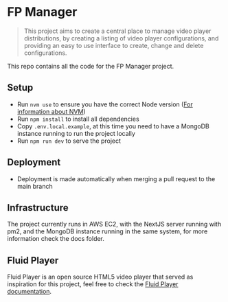 # FP Manager

> This project aims to create a central place to manage video player
> distributions, by creating a listing of video player configurations, and
> providing an easy to use interface to create, change and delete
> configurations.

This repo contains all the code for the FP Manager project.

## Setup

- Run `nvm use` to ensure you have the correct Node version
  ([For information about NVM](https://github.com/nvm-sh/nvm))
- Run `npm install` to install all dependencies
- Copy `.env.local.example`, at this time you need to have a MongoDB instance
  running to run the project locally
- Run `npm run dev` to serve the project

## Deployment

- Deployment is made automatically when merging a pull request to the main
  branch

## Infrastructure

The project currently runs in AWS EC2, with the NextJS server running with pm2,
and the MongoDB instance running in the same system, for more information check
the docs folder.

## Fluid Player

Fluid Player is an open source HTML5 video player that served as inspiration for
this project, feel free to check the
[Fluid Player documentation](https://docs.fluidplayer.com).
